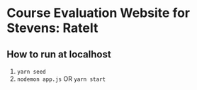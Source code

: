# Course Evaluation Website for Stevens: RateIt

## How to run at localhost
1. `yarn seed`
2. `nodemon app.js` OR `yarn start`
